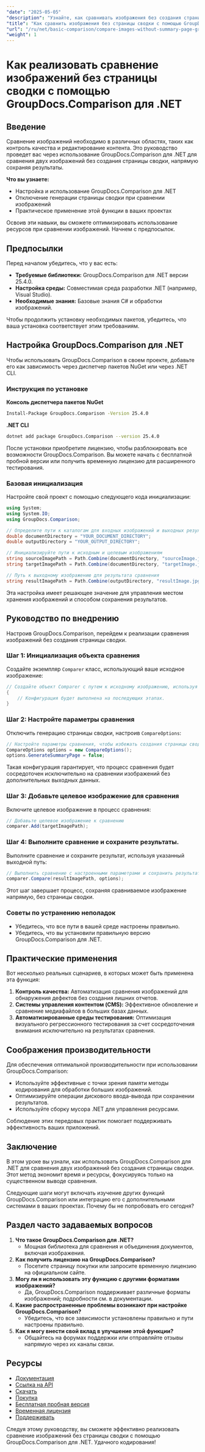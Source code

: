 ```yaml
---
"date": "2025-05-05"
"description": "Узнайте, как сравнивать изображения без создания страницы сводки с помощью GroupDocs.Comparison для .NET. Эффективно оптимизируйте свой рабочий процесс."
"title": "Как сравнить изображения без страницы сводки с помощью GroupDocs.Comparison для .NET"
"url": "/ru/net/basic-comparison/compare-images-without-summary-page-groupdocs-net/"
"weight": 1
---
```


# Как реализовать сравнение изображений без страницы сводки с помощью GroupDocs.Comparison для .NET

## Введение

Сравнение изображений необходимо в различных областях, таких как контроль качества и редактирование контента. Это руководство проведет вас через использование GroupDocs.Comparison для .NET для сравнения двух изображений без создания страницы сводки, напрямую сохраняя результаты.

**Что вы узнаете:**
- Настройка и использование GroupDocs.Comparison для .NET
- Отключение генерации страницы сводки при сравнении изображений
- Практическое применение этой функции в ваших проектах

Освоив эти навыки, вы сможете оптимизировать использование ресурсов при сравнении изображений. Начнем с предпосылок.

## Предпосылки

Перед началом убедитесь, что у вас есть:
- **Требуемые библиотеки:** GroupDocs.Comparison для .NET версии 25.4.0.
- **Настройка среды:** Совместимая среда разработки .NET (например, Visual Studio).
- **Необходимые знания:** Базовые знания C# и обработки изображений.

Чтобы продолжить установку необходимых пакетов, убедитесь, что ваша установка соответствует этим требованиям.

## Настройка GroupDocs.Comparison для .NET

Чтобы использовать GroupDocs.Comparison в своем проекте, добавьте его как зависимость через диспетчер пакетов NuGet или через .NET CLI.

### Инструкция по установке

**Консоль диспетчера пакетов NuGet**
```bash
Install-Package GroupDocs.Comparison -Version 25.4.0
```

**.NET CLI**
```bash
dotnet add package GroupDocs.Comparison --version 25.4.0
```

После установки приобретите лицензию, чтобы разблокировать все возможности GroupDocs.Comparison. Вы можете начать с бесплатной пробной версии или получить временную лицензию для расширенного тестирования.

### Базовая инициализация

Настройте свой проект с помощью следующего кода инициализации:

```csharp
using System;
using System.IO;
using GroupDocs.Comparison;

// Определите пути к каталогам для входных изображений и выходных результатов
double documentDirectory = "YOUR_DOCUMENT_DIRECTORY";
double outputDirectory = "YOUR_OUTPUT_DIRECTORY";

// Инициализируйте пути к исходным и целевым изображениям
string sourceImagePath = Path.Combine(documentDirectory, "sourceImage.jpg");
string targetImagePath = Path.Combine(documentDirectory, "targetImage.jpg");

// Путь к выходному изображению для результата сравнения
string resultImagePath = Path.Combine(outputDirectory, "resultImage.jpg");
```

Эта настройка имеет решающее значение для управления местом хранения изображений и способом сохранения результатов.

## Руководство по внедрению

Настроив GroupDocs.Comparison, перейдем к реализации сравнения изображений без создания страницы сводки.

### Шаг 1: Инициализация объекта сравнения

Создайте экземпляр `Comparer` класс, использующий ваше исходное изображение:

```csharp
// Создайте объект Comparer с путем к исходному изображению, используя (Comparer comparer = new Comparer(sourceImagePath))
{
    // Конфигурация будет выполнена на последующих этапах.
}
```

### Шаг 2: Настройте параметры сравнения

Отключить генерацию страницы сводки, настроив `CompareOptions`:

```csharp
// Настройте параметры сравнения, чтобы избежать создания страницы сводки
CompareOptions options = new CompareOptions();
options.GenerateSummaryPage = false;
```

Такая конфигурация гарантирует, что процесс сравнения будет сосредоточен исключительно на сравнении изображений без дополнительных выходных данных.

### Шаг 3: Добавьте целевое изображение для сравнения

Включите целевое изображение в процесс сравнения:

```csharp
// Добавьте целевое изображение к сравнению
comparer.Add(targetImagePath);
```

### Шаг 4: Выполните сравнение и сохраните результаты.

Выполните сравнение и сохраните результат, используя указанный выходной путь:

```csharp
// Выполнить сравнение с настроенными параметрами и сохранить результат в папке
comparer.Compare(resultImagePath, options);
```

Этот шаг завершает процесс, сохраняя сравниваемое изображение напрямую, без страницы сводки.

### Советы по устранению неполадок

- Убедитесь, что все пути в вашей среде настроены правильно.
- Убедитесь, что вы установили правильную версию GroupDocs.Comparison для .NET.

## Практические применения

Вот несколько реальных сценариев, в которых может быть применена эта функция:
1. **Контроль качества:** Автоматизация сравнения изображений для обнаружения дефектов без создания лишних отчетов.
2. **Системы управления контентом (CMS):** Эффективное обновление и сравнение медиафайлов в больших базах данных.
3. **Автоматизированные среды тестирования:** Оптимизация визуального регрессионного тестирования за счет сосредоточения внимания исключительно на результатах сравнения.

## Соображения производительности

Для обеспечения оптимальной производительности при использовании GroupDocs.Comparison:
- Используйте эффективные с точки зрения памяти методы кодирования для обработки больших изображений.
- Оптимизируйте операции дискового ввода-вывода при сохранении результатов.
- Используйте сборку мусора .NET для управления ресурсами.

Соблюдение этих передовых практик помогает поддерживать эффективность ваших приложений.

## Заключение

В этом уроке вы узнали, как использовать GroupDocs.Comparison для .NET для сравнения двух изображений без создания страницы сводки. Этот метод экономит время и ресурсы, фокусируясь только на существенном выводе сравнения.

Следующие шаги могут включать изучение других функций GroupDocs.Comparison или интеграцию его с дополнительными системами в ваших проектах. Почему бы не попробовать его сегодня?

## Раздел часто задаваемых вопросов

1. **Что такое GroupDocs.Comparison для .NET?**
   - Мощная библиотека для сравнения и объединения документов, включая изображения.
2. **Как получить лицензию на GroupDocs.Comparison?**
   - Посетите страницу покупки или запросите временную лицензию на официальном сайте.
3. **Могу ли я использовать эту функцию с другими форматами изображений?**
   - Да, GroupDocs.Comparison поддерживает различные форматы изображений; подробности см. в документации.
4. **Какие распространенные проблемы возникают при настройке GroupDocs.Comparison?**
   - Убедитесь, что все зависимости установлены правильно и пути настроены правильно.
5. **Как я могу внести свой вклад в улучшение этой функции?**
   - Общайтесь на форумах поддержки или отправляйте отзывы напрямую через их каналы связи.

## Ресурсы

- [Документация](https://docs.groupdocs.com/comparison/net/)
- [Ссылка на API](https://reference.groupdocs.com/comparison/net/)
- [Скачать](https://releases.groupdocs.com/comparison/net/)
- [Покупка](https://purchase.groupdocs.com/buy)
- [Бесплатная пробная версия](https://releases.groupdocs.com/comparison/net/)
- [Временная лицензия](https://purchase.groupdocs.com/temporary-license/)
- [Поддерживать](https://forum.groupdocs.com/c/comparison/)

Следуя этому руководству, вы сможете эффективно реализовать сравнение изображений без страницы сводки с помощью GroupDocs.Comparison для .NET. Удачного кодирования!